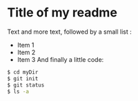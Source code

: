 # Title of my readme
Text and more text, followed by a small list :
 * Item 1
 * Item 2
 * Item 3
And finally a little code:
```sh
$ cd myDir
$ git init
$ git status
$ ls -a